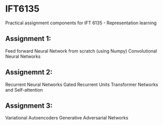 # IFT6135
Practical assignment components for IFT 6135 - Representation learning

## Assignment 1:
Feed forward Neural Network from scratch (using Numpy)
Convolutional Neural Networks

## Assignemnt 2:
Recurrent Neural Networks
Gated Recurrent Units
Transformer Networks and Self-attention

## Assignment 3:
Variational Autoencoders
Generative Adversarial Networks
